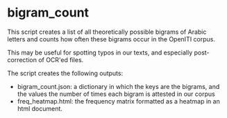 # bigram_count

This script creates a list of all theoretically possible bigrams of Arabic letters
and counts how often these bigrams occur in the OpenITI corpus. 

This may be useful for spotting typos in our texts, 
and especially post-correction of OCR'ed files.

The script creates the following outputs: 

* bigram_count.json: a dictionary in which the keys are the bigrams, and the values the number of times each bigram is attested in our corpus
* freq_heatmap.html: the frequency matrix formatted as a heatmap in an html document.
